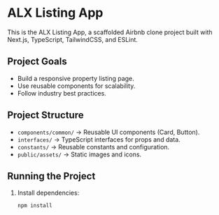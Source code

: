# ALX Listing App

This is the ALX Listing App, a scaffolded Airbnb clone project built with Next.js, TypeScript, TailwindCSS, and ESLint.

## Project Goals
- Build a responsive property listing page.
- Use reusable components for scalability.
- Follow industry best practices.

## Project Structure
- `components/common/` → Reusable UI components (Card, Button).
- `interfaces/` → TypeScript interfaces for props and data.
- `constants/` → Reusable constants and configuration.
- `public/assets/` → Static images and icons.

## Running the Project
1. Install dependencies:
   ```bash
   npm install
